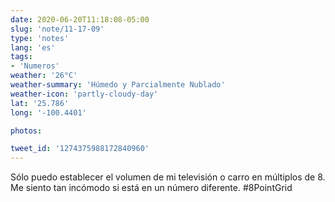 ```yaml
---
date: 2020-06-20T11:18:08-05:00
slug: 'note/11-17-09'
type: 'notes'
lang: 'es'
tags:
- 'Numeros'
weather: '26°C'
weather-summary: 'Húmedo y Parcialmente Nublado'
weather-icon: 'partly-cloudy-day'
lat: '25.786'
long: '-100.4401'

photos:

tweet_id: '1274375988172840960'
---
```

Sólo puedo establecer el volumen de mi televisión o carro en múltiplos de 8. Me siento tan incómodo si está en un número diferente.  #8PointGrid